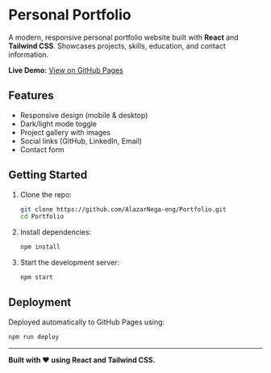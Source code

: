 # Personal Portfolio

A modern, responsive personal portfolio website built with **React** and **Tailwind CSS**. Showcases projects, skills, education, and contact information. 

**Live Demo:** [View on GitHub Pages](https://AlazarNega-eng.github.io/Portfolio)

## Features
- Responsive design (mobile & desktop)
- Dark/light mode toggle
- Project gallery with images
- Social links (GitHub, LinkedIn, Email)
- Contact form

## Getting Started
1. Clone the repo:
   ```sh
   git clone https://github.com/AlazarNega-eng/Portfolio.git
   cd Portfolio
   ```
2. Install dependencies:
   ```sh
   npm install
   ```
3. Start the development server:
   ```sh
   npm start
   ```

## Deployment
Deployed automatically to GitHub Pages using:
```sh
npm run deploy
```

---
**Built with ❤️ using React and Tailwind CSS.**
